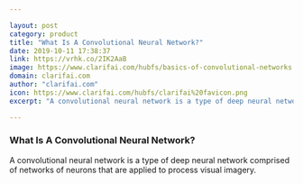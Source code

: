 ```yaml
---

layout: post
category: product
title: "What Is A Convolutional Neural Network?"
date: 2019-10-11 17:38:37
link: https://vrhk.co/2IK2AaB
image: https://www.clarifai.com/hubfs/basics-of-convolutional-networks.jpg#keepProtocol
domain: clarifai.com
author: "clarifai.com"
icon: https://www.clarifai.com/hubfs/clarifai%20favicon.png
excerpt: "A convolutional neural network is a type of deep neural network comprised of networks of neurons that are applied to process visual imagery."

---
```


### What Is A Convolutional Neural Network?

A convolutional neural network is a type of deep neural network comprised of networks of neurons that are applied to process visual imagery.